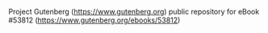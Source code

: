 Project Gutenberg (https://www.gutenberg.org) public repository for
eBook #53812 (https://www.gutenberg.org/ebooks/53812)
